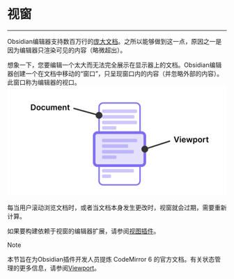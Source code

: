 <!--
 * @Author: Raistlind johnd0712@gmail.com
 * @Date: 2024-01-18 10:18:00
 * @LastEditors: Raistlind
 * @LastEditTime: 2024-01-18 10:18:00
 * @Description:
-->

# 视窗

---

Obsidian编辑器支持数百万行的[庞大文档](https://codemirror.net/examples/million/)。之所以能够做到这一点，原因之一是因为编辑器只渲染可见的内容（略微超出）。

想象一下，您要编辑一个太大而无法完全展示在显示器上的文档。Obsidian编辑器创建一个在文档中移动的“窗口”，只呈现窗口内的内容（并忽略外部的内容）。此窗口称为编辑器的视口。
![](../../../public/images/viewport.svg)

每当用户滚动浏览文档时，或者当文档本身发生更改时，视窗就会过期，需要重新计算。

如果要构建依赖于视窗的编辑器扩展，请参阅[视图插件](./view-plugins.md)。

> [!NOTE]
>
> 本节旨在为Obsidian插件开发人员提炼 CodeMirror 6 的官方文档。有关状态管理的更多信息，请参阅[Viewport](https://codemirror.net/docs/guide/#viewport)。
